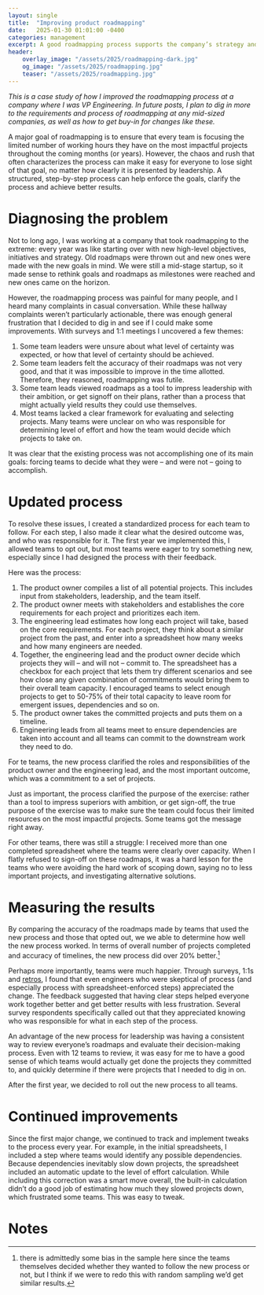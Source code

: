 ```yaml
---
layout: single
title:  "Improving product roadmapping"
date:   2025-01-30 01:01:00 -0400
categories: management
excerpt: A good roadmapping process supports the company’s strategy and helps focus the company’s efforts. Here's how to make it easier to accomplish those goals.
header:
    overlay_image: "/assets/2025/roadmapping-dark.jpg"
    og_image: "/assets/2025/roadmapping.jpg"
    teaser: "/assets/2025/roadmapping.jpg"
---
```

*This is a case study of how I improved the roadmapping process at a company where I was VP Engineering. In future posts, I plan to dig in more to the requirements and process of roadmapping at any mid-sized companies, as well as how to get buy-in for changes like these.*

A major goal of roadmapping is to ensure that every team is focusing the limited number of working hours they have on the most impactful projects throughout the coming months (or years). However, the chaos and rush that often characterizes the process can make it easy for everyone to lose sight of that goal, no matter how clearly it is presented by leadership. A structured, step-by-step process can help enforce the goals, clarify the process and achieve better results.

# Diagnosing the problem

Not to long ago, I was working at a company that took roadmapping to the extreme: every year was like starting over with new high-level objectives, initiatives and strategy. Old roadmaps were thrown out and new ones were made with the new goals in mind. We were still a mid-stage startup, so it made sense to rethink goals and roadmaps as milestones were reached and new ones came on the horizon.

However, the roadmapping process was painful for many people, and I heard many complaints in casual conversation. While these hallway complaints weren’t particularly actionable, there was enough general frustration that I decided to dig in and see if I could make some improvements. With surveys and 1:1 meetings I uncovered a few themes:
1. Some team leaders were unsure about what level of certainty was expected, or how that level of certainty should be achieved.
2. Some team leaders felt the accuracy of their roadmaps was not very good, and that it was impossible to improve in the time allotted. Therefore, they reasoned, roadmapping was futile.
3. Some team leads viewed roadmaps as a tool to impress leadership with their ambition, or get signoff on their plans, rather than a process that might actually yield results they could use themselves.
4. Most teams lacked a clear framework for evaluating and selecting projects. Many teams were unclear on who was responsible for determining level of effort and how the team would decide which projects to take on.

It was clear that the existing process was not accomplishing one of its main goals: forcing teams to decide what they were – and were not – going to accomplish.

# Updated process

To resolve these issues, I created a standardized process for each team to follow. For each step, I also made it clear what the desired outcome was, and who was responsible for it. The first year we implemented this, I allowed teams to opt out, but most teams were eager to try something new, especially since I had designed the process with their feedback.

Here was the process:

1. The product owner compiles a list of all potential projects. This includes input from stakeholders, leadership, and the team itself.
2. The product owner meets with stakeholders and establishes the core requirements for each project and prioritizes each item.
3. The engineering lead estimates how long each project will take, based on the core requirements. For each project, they think about a similar project from the past, and enter into a spreadsheet how many weeks and how many engineers are needed.
4. Together, the engineering lead and the product owner decide which projects they will – and will not – commit to. The spreadsheet has a checkbox for each project that lets them try different scenarios and see how close any given combination of commitments would bring them to their overall team capacity. I encouraged teams to select enough projects to get to 50-75% of their total capacity to leave room for emergent issues, dependencies and so on.
5. The product owner takes the committed projects and puts them on a timeline.
6. Engineering leads from all teams meet to ensure dependencies are taken into account and all teams can commit to the downstream work they need to do.

For te teams, the new process clarified the roles and responsibilities of the product owner and the engineering lead, and the most important outcome, which was a commitment to a set of projects.

Just as important, the process clarified the purpose of the exercise: rather than a tool to impress superiors with ambition, or get sign-off, the true purpose of the exercise was to make sure the team could focus their limited resources on the most impactful projects. Some teams got the message right away.

For other teams, there was still a struggle: I received more than one completed spreadsheet where the teams were clearly over capacity. When I flatly refused to sign-off on these roadmaps, it was a hard lesson for the teams who were avoiding the hard work of scoping down, saying no to less important projects, and investigating alternative solutions.

# Measuring the results

By comparing the accuracy of the roadmaps made by teams that used the new process and those that opted out, we we able to determine how well the new process worked. In terms of overall number of projects completed and accuracy of timelines, the new process did over 20% better.[^1]

Perhaps more importantly, teams were much happier. Through surveys, 1:1s and [retros](https://www.atlassian.com/agile/scrum/retrospectives), I found that even engineers who were skeptical of process (and especially process with spreadsheet-enforced steps) appreciated the change. The feedback suggested that having clear steps helped everyone work together better and get better results with less frustration. Several survey respondents specifically called out that they appreciated knowing who was responsible for what in each step of the process.

An advantage of the new process for leadership was having a consistent way to review everyone’s roadmaps and evaluate their decision-making process. Even with 12 teams to review, it was easy for me to have a good sense of which teams would actually get done the projects they committed to, and quickly determine if there were projects that I needed to dig in on.

After the first year, we decided to roll out the new process to all teams.

# Continued improvements

Since the first major change, we continued to track and implement tweaks to the process every year. For example, in the initial spreadsheets, I included a step where teams would identify any possible dependencies. Because dependencies inevitably slow down projects, the spreadsheet included an automatic update to the level of effort calculation. While including this correction was a smart move overall, the built-in calculation didn’t do a good job of estimating how much they slowed projects down, which frustrated some teams. This was easy to tweak.

# Notes

[^1]: there is admittedly some bias in the sample here since the teams themselves decided whether they wanted to follow the new process or not, but I think if we were to redo this with random sampling we’d get similar results.